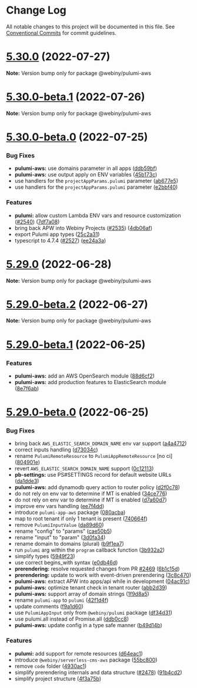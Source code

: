 # Change Log

All notable changes to this project will be documented in this file.
See [Conventional Commits](https://conventionalcommits.org) for commit guidelines.

# [5.30.0](https://github.com/webiny/webiny-js/compare/v5.30.0-beta.1...v5.30.0) (2022-07-27)

**Note:** Version bump only for package @webiny/pulumi-aws





# [5.30.0-beta.1](https://github.com/webiny/webiny-js/compare/v5.30.0-beta.0...v5.30.0-beta.1) (2022-07-26)

**Note:** Version bump only for package @webiny/pulumi-aws





# [5.30.0-beta.0](https://github.com/webiny/webiny-js/compare/v5.29.0...v5.30.0-beta.0) (2022-07-25)


### Bug Fixes

* **pulumi-aws:** use domains parameter in all apps ([ddb59bf](https://github.com/webiny/webiny-js/commit/ddb59bf01c1bd9f5e6e13bff4770f0c643e37c0d))
* **pulumi-aws:** use output apply on ENV variables ([45b173c](https://github.com/webiny/webiny-js/commit/45b173ca14ab85f26018f6aa16f0861701829bc9))
* use handlers for the `projectAppParams.pulumi` parameter ([ab677e5](https://github.com/webiny/webiny-js/commit/ab677e545ea5f5271cdbdecbf008156c9cad8989))
* use handlers for the `projectAppParams.pulumi` parameter ([e2bbf40](https://github.com/webiny/webiny-js/commit/e2bbf400d79c3aa86fa70c4f7112a4701f1f3fc2))


### Features

* **pulumi:** allow custom Lambda ENV vars and resource customization ([#2540](https://github.com/webiny/webiny-js/issues/2540)) ([7df7a08](https://github.com/webiny/webiny-js/commit/7df7a08fc8ea196c3ee26ac70d749d26520b26b7))
* bring back APW into Webiny Projects ([#2535](https://github.com/webiny/webiny-js/issues/2535)) ([4db06af](https://github.com/webiny/webiny-js/commit/4db06afc3778f8451407da6f0a84c1eac37d1ec4))
* export Pulumi app types ([25c2a31](https://github.com/webiny/webiny-js/commit/25c2a31289dc93590fe4357f366649869e964b63))
* typescript to 4.7.4 ([#2527](https://github.com/webiny/webiny-js/issues/2527)) ([ee24a3a](https://github.com/webiny/webiny-js/commit/ee24a3a995942ee2588e615e42f604ed7418390a))





# [5.29.0](https://github.com/webiny/webiny-js/compare/v5.29.0-beta.2...v5.29.0) (2022-06-28)

**Note:** Version bump only for package @webiny/pulumi-aws





# [5.29.0-beta.2](https://github.com/webiny/webiny-js/compare/v5.29.0-beta.1...v5.29.0-beta.2) (2022-06-27)

**Note:** Version bump only for package @webiny/pulumi-aws





# [5.29.0-beta.1](https://github.com/webiny/webiny-js/compare/v5.29.0-beta.0...v5.29.0-beta.1) (2022-06-25)


### Features

* **pulumi-aws:** add an AWS OpenSearch module ([88d6cf2](https://github.com/webiny/webiny-js/commit/88d6cf2edb11f10b51f0c54c9cf61e004d0d54de))
* **pulumi-aws:** add production features to ElasticSearch module ([8e7f6ab](https://github.com/webiny/webiny-js/commit/8e7f6aba84704f0ede2540314c5b965f81bdbdc9))





# [5.29.0-beta.0](https://github.com/webiny/webiny-js/compare/v5.28.0...v5.29.0-beta.0) (2022-06-25)


### Bug Fixes

* bring back `AWS_ELASTIC_SEARCH_DOMAIN_NAME` env var support ([a4a4712](https://github.com/webiny/webiny-js/commit/a4a4712fb458a957c8984ff49a5b5cfc6de8dc0a))
* correct inputs handling ([d73034c](https://github.com/webiny/webiny-js/commit/d73034cdbb3ad409cc2850e8ba1dfff4e6f040b5))
* rename `PulumiRemoteResource` to `PulumiAppRemoteResource` [no ci] ([804901e](https://github.com/webiny/webiny-js/commit/804901edf77808307f7dd379e5972428346b3deb))
* revert `AWS_ELASTIC_SEARCH_DOMAIN_NAME` support ([0c12113](https://github.com/webiny/webiny-js/commit/0c12113d0d135236eb6d273754d8e967ee26e0a2))
* **pb-settings:** use PS#SETTINGS record for default website URLs ([da1dde3](https://github.com/webiny/webiny-js/commit/da1dde30cbd155c5695a772d7f1024a96e20fb85))
* **pulumi-aws:** add dynamodb query action to router policy ([d2f0c78](https://github.com/webiny/webiny-js/commit/d2f0c785e821dd57b7c1bca77441deadeea78613))
* do not rely on env var to determine if MT is enabled ([34ce776](https://github.com/webiny/webiny-js/commit/34ce776fe988551c7c5dae1e69fcd1b4b454873c))
* do not rely on env var to determine if MT is enabled ([d7a60d7](https://github.com/webiny/webiny-js/commit/d7a60d7cb591473a2952927dc2852636fab19bac))
* improve env vars handling ([ee7f4dd](https://github.com/webiny/webiny-js/commit/ee7f4dd72c37c1934b67a2965c76cd3db4831f3f))
* introduce `pulumi-app-aws` package ([080acba](https://github.com/webiny/webiny-js/commit/080acbaaff79ae472aa0cdbb2f54fb2b598bdb4d))
* map to root tenant if only 1 tenant is present ([740664f](https://github.com/webiny/webiny-js/commit/740664f02d9fbb0f3b33c1b21f5fbff6d0eb55ac))
* remove `PulumiInputValue` ([da89d60](https://github.com/webiny/webiny-js/commit/da89d60acb060802e1c409dc97d5c5c996251c79))
* rename "config" to "params" ([cae50b5](https://github.com/webiny/webiny-js/commit/cae50b5455f3b239333a1754ec6cf66edf6bc466))
* rename "input" to "param" ([3d0fa34](https://github.com/webiny/webiny-js/commit/3d0fa346ecb3d2b39ec31b05a78308351d78087c))
* rename domain to domains (plural) ([b9f1ea7](https://github.com/webiny/webiny-js/commit/b9f1ea74085ac3f8f335c3a357b22796955a54d9))
* run `pulumi` arg within the `program` callback function ([3b932a2](https://github.com/webiny/webiny-js/commit/3b932a2ea15e90de0d315bfbacf086a2e1816193))
* simplify types ([5949f23](https://github.com/webiny/webiny-js/commit/5949f23f33c346042be06dc32786a8540130be2c))
* use correct begins_with syntax ([e0db46d](https://github.com/webiny/webiny-js/commit/e0db46d6614f5cc297bfec8302debd89716a5f06))
* **prerendering:** resolve requested changes from PR [#2469](https://github.com/webiny/webiny-js/issues/2469) ([6b1c15d](https://github.com/webiny/webiny-js/commit/6b1c15d97c1428e20f24e442e3d18b088c1f058a))
* **prerendering:** update to work with event-driven prerendering ([3c8c470](https://github.com/webiny/webiny-js/commit/3c8c4701ad1c9bd4d248a2b62efbb494ddce65a6))
* **pulumi-aws:** extract APW into apps/api while in development ([04ac91c](https://github.com/webiny/webiny-js/commit/04ac91cd49e9d8a18ed91b986bce358dca0f21e4))
* **pulumi-aws:** optimize tenant check in tenant router ([abb2d39](https://github.com/webiny/webiny-js/commit/abb2d393ee176a66a81d8e077c8a9bd8f8cbe726))
* **pulumi-aws:** support array of domain strings ([1f9d8a5](https://github.com/webiny/webiny-js/commit/1f9d8a530bc589fc31e0c7ce71935a8f0c45170d))
* rename `pulumi-app` to `pulumi` ([42f1d4f](https://github.com/webiny/webiny-js/commit/42f1d4f37ede9d68b437fbe09e2125670a579c82))
* update comments ([f9a1d60](https://github.com/webiny/webiny-js/commit/f9a1d602fe81bd96766056a2a14df1aa00140705))
* use `PulumiAppInput` only from `@webiny/pulumi` package ([df34d31](https://github.com/webiny/webiny-js/commit/df34d31e14b19df1f2f88c6dc1f58b9ae378b486))
* use pulumi.all instead of Promise.all ([ddb0cc8](https://github.com/webiny/webiny-js/commit/ddb0cc872178d19e8fee1d1d8d40b342baee05cd))
* **pulumi-aws:** update config in a type safe manner ([b49d14b](https://github.com/webiny/webiny-js/commit/b49d14b0434698a27a8c98beabbe7fe08b1f3d1c))


### Features

* **pulumi:** add support for remote resources ([d64eac1](https://github.com/webiny/webiny-js/commit/d64eac110d632faa4f3128f405248ed5ce004f42))
* introduce `@webiny/serverless-cms-aws` package ([55bc800](https://github.com/webiny/webiny-js/commit/55bc800102c791d048ce98c6b2a25f14809a2aa5))
* remove `code` folder ([4930ac1](https://github.com/webiny/webiny-js/commit/4930ac1baf61de25635a8a02589e3bd28bf49556))
* simplify prerendering internals and data structure ([#2478](https://github.com/webiny/webiny-js/issues/2478)) ([91b4cd2](https://github.com/webiny/webiny-js/commit/91b4cd2590993624136e5b9b82ae534a83933fee))
* simplify project structure ([4f3a75b](https://github.com/webiny/webiny-js/commit/4f3a75b0b1028e42689b7ea69a3e25925b7b3689))
